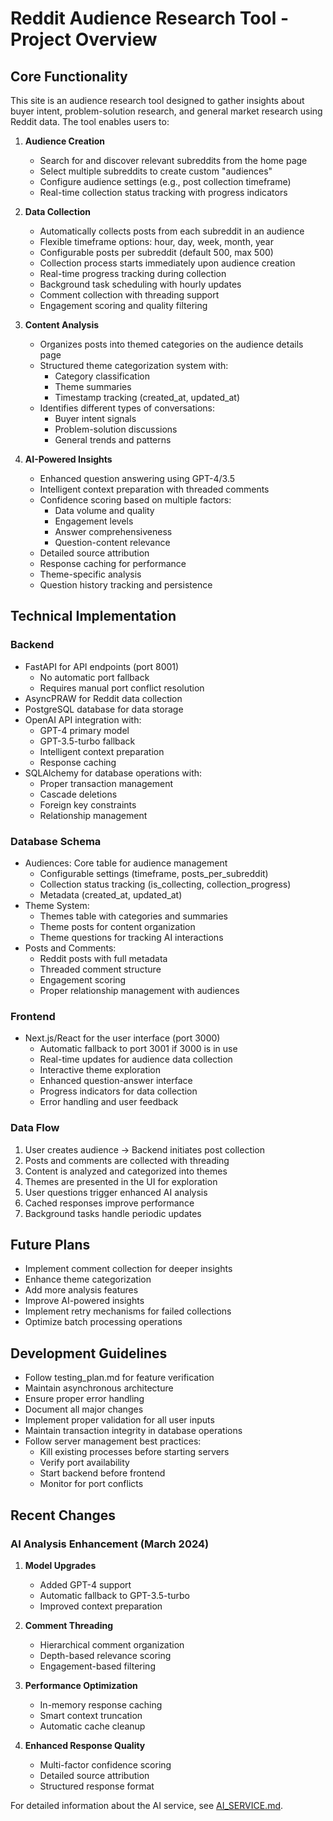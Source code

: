 # Reddit Audience Research Tool - Project Overview

## Core Functionality

This site is an audience research tool designed to gather insights about buyer intent, problem-solution research, and general market research using Reddit data. The tool enables users to:

1. **Audience Creation**
   - Search for and discover relevant subreddits from the home page
   - Select multiple subreddits to create custom "audiences"
   - Configure audience settings (e.g., post collection timeframe)
   - Real-time collection status tracking with progress indicators

2. **Data Collection**
   - Automatically collects posts from each subreddit in an audience
   - Flexible timeframe options: hour, day, week, month, year
   - Configurable posts per subreddit (default 500, max 500)
   - Collection process starts immediately upon audience creation
   - Real-time progress tracking during collection
   - Background task scheduling with hourly updates
   - Comment collection with threading support
   - Engagement scoring and quality filtering

3. **Content Analysis**
   - Organizes posts into themed categories on the audience details page
   - Structured theme categorization system with:
     - Category classification
     - Theme summaries
     - Timestamp tracking (created_at, updated_at)
   - Identifies different types of conversations:
     - Buyer intent signals
     - Problem-solution discussions
     - General trends and patterns
   
4. **AI-Powered Insights**
   - Enhanced question answering using GPT-4/3.5
   - Intelligent context preparation with threaded comments
   - Confidence scoring based on multiple factors:
     - Data volume and quality
     - Engagement levels
     - Answer comprehensiveness
     - Question-content relevance
   - Detailed source attribution
   - Response caching for performance
   - Theme-specific analysis
   - Question history tracking and persistence

## Technical Implementation

### Backend
- FastAPI for API endpoints (port 8001)
  - No automatic port fallback
  - Requires manual port conflict resolution
- AsyncPRAW for Reddit data collection
- PostgreSQL database for data storage
- OpenAI API integration with:
  - GPT-4 primary model
  - GPT-3.5-turbo fallback
  - Intelligent context preparation
  - Response caching
- SQLAlchemy for database operations with:
  - Proper transaction management
  - Cascade deletions
  - Foreign key constraints
  - Relationship management

### Database Schema
- Audiences: Core table for audience management
  - Configurable settings (timeframe, posts_per_subreddit)
  - Collection status tracking (is_collecting, collection_progress)
  - Metadata (created_at, updated_at)
- Theme System:
  - Themes table with categories and summaries
  - Theme posts for content organization
  - Theme questions for tracking AI interactions
- Posts and Comments:
  - Reddit posts with full metadata
  - Threaded comment structure
  - Engagement scoring
  - Proper relationship management with audiences

### Frontend
- Next.js/React for the user interface (port 3000)
  - Automatic fallback to port 3001 if 3000 is in use
  - Real-time updates for audience data collection
  - Interactive theme exploration
  - Enhanced question-answer interface
  - Progress indicators for data collection
  - Error handling and user feedback

### Data Flow
1. User creates audience → Backend initiates post collection
2. Posts and comments are collected with threading
3. Content is analyzed and categorized into themes
4. Themes are presented in the UI for exploration
5. User questions trigger enhanced AI analysis
6. Cached responses improve performance
7. Background tasks handle periodic updates

## Future Plans
- Implement comment collection for deeper insights
- Enhance theme categorization
- Add more analysis features
- Improve AI-powered insights
- Implement retry mechanisms for failed collections
- Optimize batch processing operations

## Development Guidelines
- Follow testing_plan.md for feature verification
- Maintain asynchronous architecture
- Ensure proper error handling
- Document all major changes
- Implement proper validation for all user inputs
- Maintain transaction integrity in database operations
- Follow server management best practices:
  - Kill existing processes before starting servers
  - Verify port availability
  - Start backend before frontend
  - Monitor for port conflicts

## Recent Changes

### AI Analysis Enhancement (March 2024)
1. **Model Upgrades**
   - Added GPT-4 support
   - Automatic fallback to GPT-3.5-turbo
   - Improved context preparation

2. **Comment Threading**
   - Hierarchical comment organization
   - Depth-based relevance scoring
   - Engagement-based filtering

3. **Performance Optimization**
   - In-memory response caching
   - Smart context truncation
   - Automatic cache cleanup

4. **Enhanced Response Quality**
   - Multi-factor confidence scoring
   - Detailed source attribution
   - Structured response format

For detailed information about the AI service, see [AI_SERVICE.md](docs/AI_SERVICE.md). 